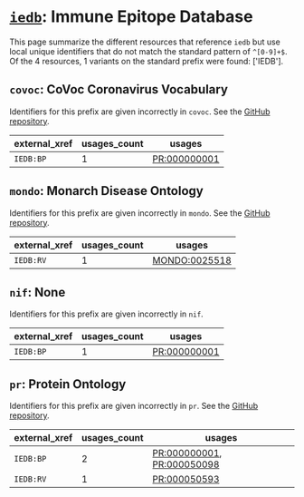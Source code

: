 # [`iedb`](https://bioregistry.io/iedb): Immune Epitope Database

This page summarize the different resources that reference `iedb`
but use local unique identifiers that do not match the standard pattern of
`^[0-9]+$`. Of the 4 resources,
1 variants on the standard prefix were found: ['IEDB'].

## `covoc`: CoVoc Coronavirus Vocabulary

Identifiers for this prefix are given incorrectly in `covoc`. See the [GitHub repository](https://github.com/EBISPOT/covoc).

| external_xref   |   usages_count | usages                                                      |
|-----------------|----------------|-------------------------------------------------------------|
| `IEDB:BP`       |              1 | [PR:000000001](http://purl.obolibrary.org/obo/PR_000000001) |

## `mondo`: Monarch Disease Ontology

Identifiers for this prefix are given incorrectly in `mondo`. See the [GitHub repository](https://github.com/monarch-initiative/mondo).

| external_xref   |   usages_count | usages                                                        |
|-----------------|----------------|---------------------------------------------------------------|
| `IEDB:RV`       |              1 | [MONDO:0025518](http://purl.obolibrary.org/obo/MONDO_0025518) |

## `nif`: None

Identifiers for this prefix are given incorrectly in `nif`.

| external_xref   |   usages_count | usages                                                      |
|-----------------|----------------|-------------------------------------------------------------|
| `IEDB:BP`       |              1 | [PR:000000001](http://purl.obolibrary.org/obo/PR_000000001) |

## `pr`: Protein Ontology

Identifiers for this prefix are given incorrectly in `pr`. See the [GitHub repository](https://github.com/PROconsortium/PRoteinOntology).

| external_xref   |   usages_count | usages                                                                                                                   |
|-----------------|----------------|--------------------------------------------------------------------------------------------------------------------------|
| `IEDB:BP`       |              2 | [PR:000000001](http://purl.obolibrary.org/obo/PR_000000001), [PR:000050098](http://purl.obolibrary.org/obo/PR_000050098) |
| `IEDB:RV`       |              1 | [PR:000050593](http://purl.obolibrary.org/obo/PR_000050593)                                                              |

